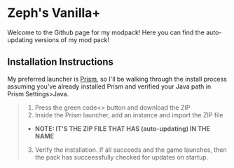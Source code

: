 # Zeph's Vanilla+
Welcome to the Github page for my modpack! Here you can find the auto-updating versions of my mod pack!
## Installation Instructions
My preferred launcher is [Prism](https://prismlauncher.org/download/), so I'll be walking through the install process assuming you've already installed Prism and verified your Java path in Prism Settings>Java.
> 1. Press the green code<> button and download the ZIP
> 2. Inside the Prism launcher, add an instance and import the ZIP file
> - **NOTE: IT'S THE ZIP FILE THAT HAS (auto-updating) IN THE NAME**
> 3. Verify the installation. If all succeeds and the game launches, then the pack has succeessfully checked for updates on startup.
